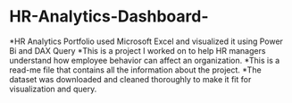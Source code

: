 # HR-Analytics-Dashboard-
*HR Analytics Portfolio used Microsoft Excel and  visualized it using Power Bi and DAX Query
*This is a project I worked on to help HR managers understand how employee behavior can affect an organization.
*This is a read-me file that contains all the information about the project.
*The dataset was downloaded and cleaned thoroughly to make it fit for visualization and query. 
